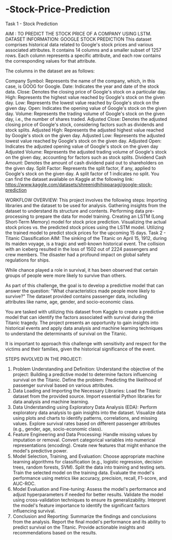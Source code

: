 # -Stock-Price-Prediction

Task 1 - Stock Prediction

AIM : TO PREDICT THE STOCK PRICE OF A COMPANY USING LSTM. DATASET INFORMATION: GOOGLE STOCK PREDICTION This dataset comprises historical data related to Google's stock prices and various associated attributes. It contains 14 columns and a smaller subset of 1257 rows. Each column represents a specific attribute, and each row contains the corresponding values for that attribute.

The columns in the dataset are as follows:

Company Symbol: Represents the name of the company, which, in this case, is GOOG for Google. Date: Indicates the year and date of the stock data. Close: Denotes the closing price of Google's stock on a particular day. High: Represents the highest value reached by Google's stock on the given day. Low: Represents the lowest value reached by Google's stock on the given day. Open: Indicates the opening value of Google's stock on the given day. Volume: Represents the trading volume of Google's stock on the given day, i.e., the number of shares traded. Adjusted Close: Denotes the adjusted closing price of Google's stock, considering factors such as dividends and stock splits. Adjusted High: Represents the adjusted highest value reached by Google's stock on the given day. Adjusted Low: Represents the adjusted lowest value reached by Google's stock on the given day. Adjusted Open: Indicates the adjusted opening value of Google's stock on the given day Adjusted Volume: Represents the adjusted trading volume of Google's stock on the given day, accounting for factors such as stock splits. Dividend Cash Amount: Denotes the amount of cash dividend paid out to shareholders on the given day. Split Factor: Represents the split factor, if any, applied to Google's stock on the given day. A split factor of 1 indicates no split. You can find the dataset available on Kaggle at the following link: https://www.kaggle.com/datasets/shreenidhihipparagi/google-stock-prediction

WORKFLOW OVERVIEW: This project involves the following steps: Importing libraries and the dataset to be used for analysis. Gathering insights from the dataset to understand its structure and contents. Performing data pre-processing to prepare the data for model training. Creating an LSTM (Long Short-Term Memory) model for stock price prediction. Visualizing the actual stock prices vs. the predicted stock prices using the LSTM model. Utilizing the trained model to predict stock prices for the upcoming 15 days. Task 2 - Titanic Classification AIM: The sinking of the Titanic on April 15, 1912, during its maiden voyage, is a tragic and well-known historical event. The collision with an iceberg resulted in the loss of 1502 out of 2224 passengers and crew members. The disaster had a profound impact on global safety regulations for ships.

While chance played a role in survival, it has been observed that certain groups of people were more likely to survive than others.

As part of this challenge, the goal is to develop a predictive model that can answer the question: "What characteristics made people more likely to survive?" The dataset provided contains passenger data, including attributes like name, age, gender, and socio-economic class.

You are tasked with utilizing this dataset from Kaggle to create a predictive model that can identify the factors associated with survival during the Titanic tragedy. The project presents an opportunity to gain insights into historical events and apply data analysis and machine learning techniques to understand the determinants of survival on the Titanic.

It is important to approach this challenge with sensitivity and respect for the victims and their families, given the historical significance of the event.

STEPS INVOLVED IN THE PROJECT:

1. Problem Understanding and Definition: Understand the objective of the project: Building a predictive model to determine factors influencing survival on the Titanic. Define the problem: Predicting the likelihood of passenger survival based on various attributes.
2. Data Loading and Importing the Necessary Libraries: Load the Titanic dataset from the provided source. Import essential Python libraries for data analysis and machine learning.
3. Data Understanding using Exploratory Data Analysis (EDA): Perform exploratory data analysis to gain insights into the dataset. Visualize data using plots and charts to identify patterns, correlations, and missing values. Explore survival rates based on different passenger attributes (e.g., gender, age, socio-economic class).
4. Feature Engineering and Data Processing: Handle missing values by imputation or removal. Convert categorical variables into numerical representations (encoding). Create new features that might enhance the model's predictive power.
5. Model Selection, Training, and Evaluation: Choose appropriate machine learning algorithms for classification (e.g., logistic regression, decision trees, random forests, SVM). Split the data into training and testing sets. Train the selected model on the training data. Evaluate the model's performance using metrics like accuracy, precision, recall, F1-score, and AUC-ROC.
6. Model Evaluation and Fine-tuning: Assess the model's performance and adjust hyperparameters if needed for better results. Validate the model using cross-validation techniques to ensure its generalizability. Interpret the model's feature importance to identify the significant factors influencing survival.
7. Conclusion and Reporting: Summarize the findings and conclusions from the analysis. Report the final model's performance and its ability to predict survival on the Titanic. Provide actionable insights and recommendations based on the results.

